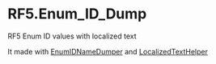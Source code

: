 # RF5.Enum_ID_Dump
RF5 Enum ID values with localized text

It made with [EnumIDNameDumper](https://github.com/hisacat/RF5.HisaCat.EnumIDNameDumper) and [LocalizedTextHelper
](https://github.com/hisacat/RF5.HisaCat.Lib.LocalizedTextHelper)
